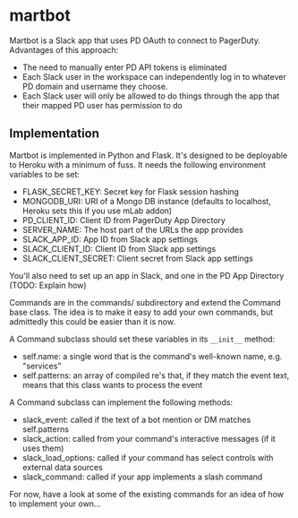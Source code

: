 # martbot

Martbot is a Slack app that uses PD OAuth to connect to PagerDuty. Advantages of this approach:

* The need to manually enter PD API tokens is eliminated
* Each Slack user in the workspace can independently log in to whatever PD domain and username they choose.
* Each Slack user will only be allowed to do things through the app that their mapped PD user has permission to do

## Implementation

Martbot is implemented in Python and Flask. It's designed to be deployable to Heroku with a minimum of fuss. It needs the following environment variables to be set:

* FLASK_SECRET_KEY: Secret key for Flask session hashing
* MONGODB_URI: URI of a Mongo DB instance (defaults to localhost, Heroku sets this if you use mLab addon)
* PD_CLIENT_ID: Client ID from PagerDuty App Directory
* SERVER_NAME: The host part of the URLs the app provides
* SLACK_APP_ID: App ID from Slack app settings
* SLACK_CLIENT_ID: Client ID from Slack app settings
* SLACK_CLIENT_SECRET: Client secret from Slack app settings

You'll also need to set up an app in Slack, and one in the PD App Directory (TODO: Explain how)

Commands are in the commands/ subdirectory and extend the Command base class. The idea is to make it easy to add your own commands, but admittedly this could be easier than it is now. 

A Command subclass should set these variables in its `__init__` method:
* self.name: a single word that is the command's well-known name, e.g. "services"
* self.patterns: an array of compiled re's that, if they match the event text, means that this class wants to process the event

A Command subclass can implement the following methods:

* slack_event: called if the text of a bot mention or DM matches self.patterns
* slack_action: called from your command's interactive messages (if it uses them)
* slack_load_options: called if your command has select controls with external data sources
* slack_command: called if your app implements a slash command

For now, have a look at some of the existing commands for an idea of how to implement your own...

